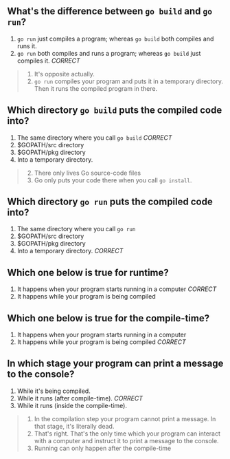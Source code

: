 ## What's the difference between `go build` and `go run`?
1. `go run` just compiles a program; whereas `go build` both compiles and runs it.
2. `go run` both compiles and runs a program; whereas `go build` just compiles it. *CORRECT*

> 1. It's opposite actually.
> 2. `go run` compiles your program and puts it in a temporary directory. Then it runs the compiled program in there.


## Which directory `go build` puts the compiled code into?
1. The same directory where you call `go build` *CORRECT*
2. $GOPATH/src directory
3. $GOPATH/pkg directory
4. Into a temporary directory.

> 2. There only lives Go source-code files
> 3. Go only puts your code there when you call `go install`.


## Which directory `go run` puts the compiled code into?
1. The same directory where you call `go run`
2. $GOPATH/src directory
3. $GOPATH/pkg directory
4. Into a temporary directory. *CORRECT*


## Which one below is true for runtime?
1. It happens when your program starts running in a computer *CORRECT*
2. It happens while your program is being compiled


## Which one below is true for the compile-time?
1. It happens when your program starts running in a computer
2. It happens while your program is being compiled  *CORRECT*


## In which stage your program can print a message to the console?
1. While it's being compiled.
2. While it runs (after compile-time). *CORRECT*
3. While it runs (inside the compile-time).

> 1. In the compilation step your program cannot print a message. In that stage, it's literally dead.
> 2. That's right. That's the only time which your program can interact with a computer and instruct it to print a message to the console.
> 3. Running can only happen after the compile-time